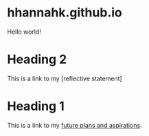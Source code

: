 # hhannahk.github.io

Hello world!

# Heading 2

This is a link to my [reflective statement]

# Heading 1

This is a link to my [future plans and aspirations](lookingforward.html).
